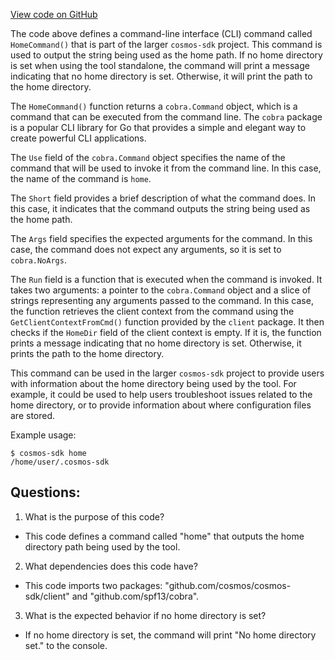 [View code on GitHub](https://github.com/cosmos/cosmos-sdk/blob/main/tools/confix/cmd/home.go)

The code above defines a command-line interface (CLI) command called `HomeCommand()` that is part of the larger `cosmos-sdk` project. This command is used to output the string being used as the home path. If no home directory is set when using the tool standalone, the command will print a message indicating that no home directory is set. Otherwise, it will print the path to the home directory.

The `HomeCommand()` function returns a `cobra.Command` object, which is a command that can be executed from the command line. The `cobra` package is a popular CLI library for Go that provides a simple and elegant way to create powerful CLI applications.

The `Use` field of the `cobra.Command` object specifies the name of the command that will be used to invoke it from the command line. In this case, the name of the command is `home`.

The `Short` field provides a brief description of what the command does. In this case, it indicates that the command outputs the string being used as the home path.

The `Args` field specifies the expected arguments for the command. In this case, the command does not expect any arguments, so it is set to `cobra.NoArgs`.

The `Run` field is a function that is executed when the command is invoked. It takes two arguments: a pointer to the `cobra.Command` object and a slice of strings representing any arguments passed to the command. In this case, the function retrieves the client context from the command using the `GetClientContextFromCmd()` function provided by the `client` package. It then checks if the `HomeDir` field of the client context is empty. If it is, the function prints a message indicating that no home directory is set. Otherwise, it prints the path to the home directory.

This command can be used in the larger `cosmos-sdk` project to provide users with information about the home directory being used by the tool. For example, it could be used to help users troubleshoot issues related to the home directory, or to provide information about where configuration files are stored. 

Example usage:
```
$ cosmos-sdk home
/home/user/.cosmos-sdk
```
## Questions: 
 1. What is the purpose of this code?
- This code defines a command called "home" that outputs the home directory path being used by the tool.

2. What dependencies does this code have?
- This code imports two packages: "github.com/cosmos/cosmos-sdk/client" and "github.com/spf13/cobra".

3. What is the expected behavior if no home directory is set?
- If no home directory is set, the command will print "No home directory set." to the console.